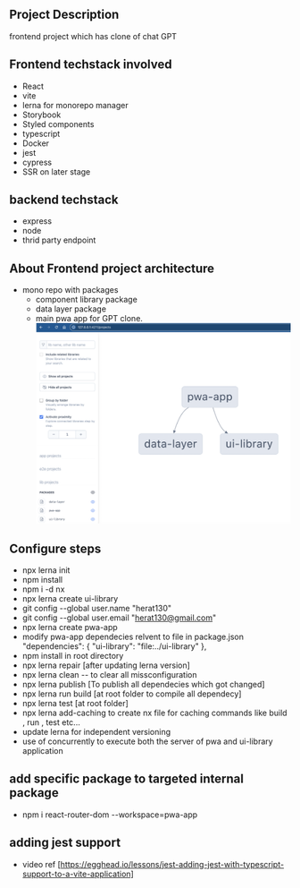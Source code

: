 ## Project Description

frontend project which has clone of chat GPT

## Frontend techstack involved

- React
- vite
- lerna for monorepo manager
- Storybook
- Styled components
- typescript
- Docker
- jest
- cypress
- SSR on later stage

## backend techstack

- express
- node
- thrid party endpoint

## About Frontend project architecture

- mono repo with packages
  - component library package
  - data layer package
  - main pwa app for GPT clone.
![package architecture](https://github.com/herat130/AI/blob/master/dependecy_graph.png)

## Configure steps

- npx lerna init
- npm install
- npm i -d nx
- npx lerna create ui-library
- git config  --global user.name "herat130"
- git config  --global user.email "<herat130@gmail.com>"
- npx lerna create pwa-app
- modify pwa-app dependecies relvent to file in package.json
"dependencies": {
    "ui-library": "file:../ui-library"
  },
- npm install in root directory
- npx lerna repair [after updating lerna version]
- npx lerna clean -- to clear all missconfiguration
- npx lerna publish [To publish all dependecies which got changed]
- npx lerna run build [at root folder to compile all dependecy]
- npx lerna test [at root folder]
- npx lerna add-caching to create nx file for caching commands like build , run , test etc...
- update lerna for independent versioning
- use of concurrently to execute both the server of pwa and ui-library application

## add specific package to targeted internal package

- npm i react-router-dom --workspace=pwa-app

## adding jest support

- video ref [https://egghead.io/lessons/jest-adding-jest-with-typescript-support-to-a-vite-application]
